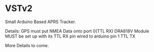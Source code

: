 # VSTv2
Small Arduino Based APRS Tracker.

Details: GPS must put NMEA Data onto port 0(TTL RX)
DRA818V Module MUST be set up with its TTL RX pin wired to arduino pin 1 TTL TX


More Details to come.
